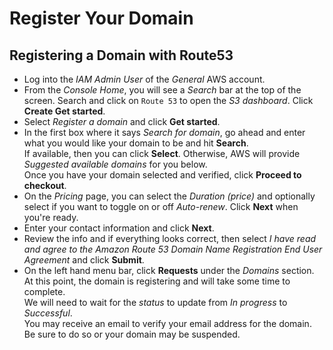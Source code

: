 # Register Your Domain

## Registering a Domain with Route53
- Log into the *IAM Admin User* of the *General* AWS account.
- From the *Console Home*, you will see a *Search* bar at the top of the screen. Search and click on `Route 53` to open the *S3 dashboard*. Click **Create Get started**.
- Select *Register a domain* and click **Get started**.
- In the first box where it says *Search for domain*, go ahead and enter what you would like your domain to be and hit **Search**.<br>
If available, then you can click **Select**. Otherwise, AWS will provide *Suggested available domains* for you below.<br>
Once you have your domain selected and verified, click **Proceed to checkout**.
- On the *Pricing* page, you can select the *Duration (price)* and optionally select if you want to toggle on or off *Auto-renew*. Click **Next** when you're ready. 
- Enter your contact information and click **Next**.
- Review the info and if everything looks correct, then select *I have read and agree to the Amazon Route 53 Domain Name Registration End User Agreement* and click **Submit**.
- On the left hand menu bar, click **Requests** under the *Domains* section. At this point, the domain is registering and will take some time to complete.<br>
We will need to wait for the *status* to update from *In progress* to *Successful*.<br>
You may receive an email to verify your email address for the domain. Be sure to do so or your domain may be suspended.



